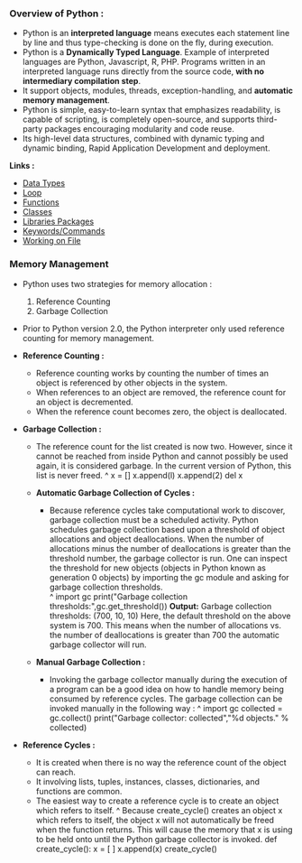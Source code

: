 ### Overview of Python :
- Python is an **interpreted language** means executes each statement line by line and thus type-checking is done on the fly, during execution.
- Python is a **Dynamically Typed Language**. Example of interpreted languages are Python, Javascript, R, PHP. Programs written in an interpreted language runs directly from the source code, **with no intermediary compilation step**.
- It support objects, modules, threads, exception-handling, and **automatic memory management**.
- Python is simple, easy-to-learn syntax that emphasizes readability, is capable of scripting, is completely open-source, and supports third-party packages encouraging modularity and code reuse.
- Its high-level data structures, combined with dynamic typing and dynamic binding, Rapid Application Development and deployment.

**Links :**  
- [Data Types](DataTypes/notes.md)  
- [Loop](loop.md)  
- [Functions](functions.md)  
- [Classes](class.md)  
- [Libraries Packages](libraries.md)  
- [Keywords/Commands](commands.md)
- [Working on File](working_on_files.md)

### Memory Management

-  Python uses two strategies for memory allocation :
   1.  Reference Counting
   1.  Garbage Collection
-  Prior to Python version 2.0, the Python interpreter only used reference counting for memory management.
-  **Reference Counting :**
   -  Reference counting works by counting the number of times an object is referenced by other objects in the system.
   -  When references to an object are removed, the reference count for an object is decremented.
   -  When the reference count becomes zero, the object is deallocated.
-  **Garbage Collection :**
   -  The reference count for the list created is now two. However, since it cannot be reached from inside Python and cannot possibly be used again, it is considered garbage. In the current version of Python, this list is never freed.
^
    x = []
    x.append(l)
    x.append(2)
    del x
   -  **Automatic Garbage Collection of Cycles :**
      -  Because reference cycles take computational work to discover, garbage collection must be a scheduled activity. Python schedules garbage collection based upon a threshold of object allocations and object deallocations. When the number of allocations minus the number of deallocations is greater than the threshold number, the garbage collector is run. One can inspect the threshold for new objects (objects in Python known as generation 0 objects) by importing the gc module and asking for garbage collection thresholds.\
^
    import gc
    print("Garbage collection thresholds:",gc.get_threshold())
    **Output:**
    Garbage collection thresholds: (700, 10, 10)
    Here, the default threshold on the above system is 700. This means when the number of allocations vs. the number of deallocations is greater than 700 the automatic garbage collector will run.
    
   -  **Manual Garbage Collection :**
      -  Invoking the garbage collector manually during the execution of a program can be a good idea on how to handle memory being consumed by reference cycles. 
The garbage collection can be invoked manually in the following way :
^
    import gc
    collected = gc.collect()
    print("Garbage collector: collected","%d objects." % collected)
    
-  **Reference Cycles :**
   -  It is created when there is no way the reference count of the object can reach.
   -  It involving lists, tuples, instances, classes, dictionaries, and functions are common.
   -  The easiest way to create a reference cycle is to create an object which refers to itself.
^
    Because create_cycle() creates an object x which refers to itself, the object x will not automatically be freed when the function returns. This will cause the memory that x is using to be held onto until the Python garbage collector is invoked.
    def create_cycle():
      x = [ ]
      x.append(x)
    create_cycle()
    
